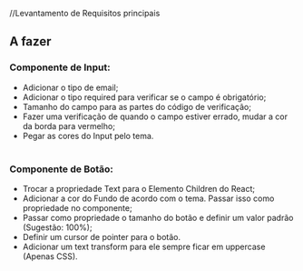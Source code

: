 //Levantamento de Requisitos principais

## A fazer

### Componente de Input:

- Adicionar o tipo de email;
- Adicionar o tipo required para verificar se o campo é obrigatório;
- Tamanho do campo para as partes do código de verificação;
- Fazer uma verificação de quando o campo estiver errado, mudar a cor da borda para vermelho;
- Pegar as cores do Input pelo tema.
  <br/><br/>

### Componente de Botão:

- Trocar a propriedade Text para o Elemento Children do React;
- Adicionar a cor do Fundo de acordo com o tema. Passar isso como propriedade no componente;
- Passar como propriedade o tamanho do botão e definir um valor padrão (Sugestão: 100%);
- Definir um cursor de pointer para o botão.
- Adicionar um text transform para ele sempre ficar em uppercase (Apenas CSS).
